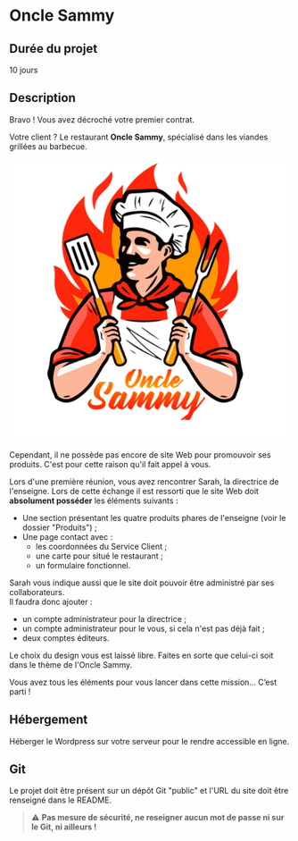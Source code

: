# Oncle Sammy

## Durée du projet

10 jours

## Description

Bravo ! Vous avez décroché votre premier contrat.

Votre client ? Le restaurant **Oncle Sammy**, spécialisé dans les viandes grillées au barbecue.

![Oncle Sammy](logo.jpg)

Cependant, il ne possède pas encore de site Web pour promouvoir ses produits. C'est pour cette raison qu'il fait appel à vous.

Lors d'une première réunion, vous avez rencontrer Sarah, la directrice de l'enseigne. Lors de cette échange il est ressorti que le site Web doit **absolument posséder** les éléments suivants :

* Une section présentant les quatre produits phares de l'enseigne (voir le dossier "Produits") ;
* Une page contact avec :
  * les coordonnées du Service Client ;
  * une carte pour situé le restaurant ;
  * un formulaire fonctionnel.

Sarah vous indique aussi que le site doit pouvoir être administré par ses collaborateurs.  
Il faudra donc ajouter :

* un compte administrateur pour la directrice ;
* un compte administrateur pour le vous, si cela n'est pas déjà fait ;
* deux comptes éditeurs.

Le choix du design vous est laissé libre. Faites en sorte que celui-ci soit dans le thème de l'Oncle Sammy.

Vous avez tous les éléments pour vous lancer dans cette mission… C’est parti !

## Hébergement

Héberger le Wordpress sur votre serveur pour le rendre accessible en ligne.

## Git

Le projet doit être présent sur un dépôt Git "public" et l'URL du site doit être renseigné dans le README.

> :warning: **Pas mesure de sécurité, ne reseigner aucun mot de passe ni sur le Git, ni ailleurs !**

